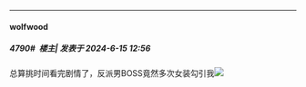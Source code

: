 ﻿
*****

####  wolfwood  
##### 4790#         楼主| 发表于 2024-6-15 12:56

总算挑时间看完剧情了，反派男BOSS竟然多次女装勾引我<img src="https://static.saraba1st.com/image/smiley/face2017/104.png" referrerpolicy="no-referrer">

